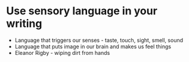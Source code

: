 # Use sensory language in your writing

- Language that triggers our senses - taste, touch, sight, smell, sound
- Language that puts image in our brain and makes us feel things
- Eleanor Rigby - wiping dirt from hands
